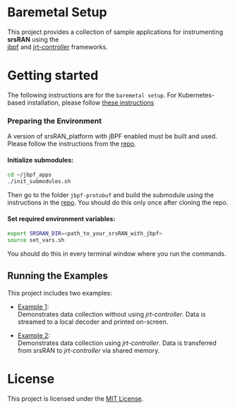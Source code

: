 # Baremetal Setup

This project provides a collection of sample applications for instrumenting **srsRAN** using the  
[jbpf](https://github.com/microsoft/jbpf) and [jrt-controller](https://github.com/microsoft/jrt-controller) frameworks.

# Getting started

The following instructions are for the `baremetal setup`.
For Kubernetes-based installation, please follow [these instructions](../README.md)

### Preparing the Environment

A version of srsRAN_platform with jBPF enabled must be built and used. Please follow the instructions from the [repo](https://github.com/xfoukas/srsRAN_Project_jbpf). 


#### Initialize submodules:

```bash
cd ~/jbpf_apps
./init_submodules.sh
```

Then go to the folder `jbpf-protobuf` and build the submodule using the instructions in the [repo](https://github.com/microsoft/jbpf-protobuf). 
You should do this only once after cloning the repo.


#### Set required environment variables:

```sh
export SRSRAN_DIR=<path_to_your_srsRAN_with_jbpf>
source set_vars.sh
```

You should do this in every terminal window where you run the commands. 

## Running the Examples

This project includes two examples:

- [Example 1](./example_no_jrtc_baremetal.md):  
  Demonstrates data collection without using *jrt-controller*. Data is streamed to a local decoder and printed on-screen.

- [Example 2](./example_w_jrtc_baremetal.md):  
  Demonstrates data collection using *jrt-controller*.  Data is transferred from srsRAN to *jrt-controller* via shared memory.
   

# License

This project is licensed under the [MIT License](LICENSE.md).